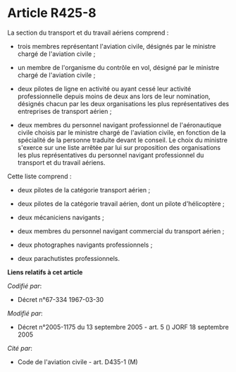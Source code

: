 # Article R425-8

La section du transport et du travail aériens comprend :

- trois membres représentant l'aviation civile, désignés par le ministre chargé de l'aviation civile ;

- un membre de l'organisme du contrôle en vol, désigné par le ministre chargé de l'aviation civile ;

- deux pilotes de ligne en activité ou ayant cessé leur activité professionnelle depuis moins de deux ans lors de leur
nomination, désignés chacun par les deux organisations les plus représentatives des entreprises de transport aérien ;

- deux membres du personnel navigant professionnel de l'aéronautique civile choisis par le ministre chargé de l'aviation
civile, en fonction de la spécialité de la personne traduite devant le conseil. Le choix du ministre s'exerce sur une liste
arrêtée par lui sur proposition des organisations les plus représentatives du personnel navigant professionnel du transport
et du travail aériens.

Cette liste comprend :

- deux pilotes de la catégorie transport aérien ;

- deux pilotes de la catégorie travail aérien, dont un pilote d'hélicoptère ;

- deux mécaniciens navigants ;

- deux membres du personnel navigant commercial du transport aérien ;

- deux photographes navigants professionnels ;

- deux parachutistes professionnels.

**Liens relatifs à cet article**

_Codifié par_:

  - Décret n°67-334 1967-03-30

_Modifié par_:

  - Décret n°2005-1175 du 13 septembre 2005 - art. 5 () JORF 18 septembre 2005

_Cité par_:

  - Code de l'aviation civile - art. D435-1 (M)
